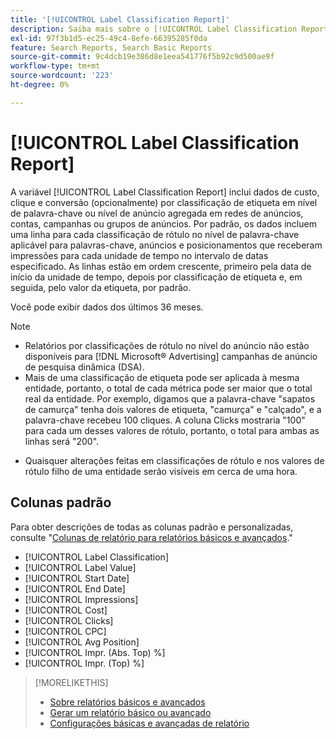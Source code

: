 ```yaml
---
title: '[!UICONTROL Label Classification Report]'
description: Saiba mais sobre o [!UICONTROL Label Classification Report].
exl-id: 97f3b1d5-ec25-49c4-8efe-66395285f0da
feature: Search Reports, Search Basic Reports
source-git-commit: 9c4dcb19e386d8e1eea541776f5b92c9d500ae9f
workflow-type: tm+mt
source-wordcount: '223'
ht-degree: 0%

---
```


# [!UICONTROL Label Classification Report]

A variável [!UICONTROL Label Classification Report] inclui dados de custo, clique e conversão (opcionalmente) por classificação de etiqueta em nível de palavra-chave ou nível de anúncio agregada em redes de anúncios, contas, campanhas ou grupos de anúncios. Por padrão, os dados incluem uma linha para cada classificação de rótulo no nível de palavra-chave aplicável para palavras-chave, anúncios e posicionamentos que receberam impressões para cada unidade de tempo no intervalo de datas especificado. As linhas estão em ordem crescente, primeiro pela data de início da unidade de tempo, depois por classificação de etiqueta e, em seguida, pelo valor da etiqueta, por padrão.

Você pode exibir dados dos últimos 36 meses.

>[!NOTE]
>
>* Relatórios por classificações de rótulo no nível do anúncio não estão disponíveis para [!DNL Microsoft® Advertising] campanhas de anúncio de pesquisa dinâmica (DSA).
>* Mais de uma classificação de etiqueta pode ser aplicada à mesma entidade, portanto, o total de cada métrica pode ser maior que o total real da entidade. Por exemplo, digamos que a palavra-chave &quot;sapatos de camurça&quot; tenha dois valores de etiqueta, &quot;camurça&quot; e &quot;calçado&quot;, e a palavra-chave recebeu 100 cliques. A coluna Clicks mostraria &quot;100&quot; para cada um desses valores de rótulo, portanto, o total para ambas as linhas será &quot;200&quot;.
* Quaisquer alterações feitas em classificações de rótulo e nos valores de rótulo filho de uma entidade serão visíveis em cerca de uma hora.

## Colunas padrão

Para obter descrições de todas as colunas padrão e personalizadas, consulte &quot;[Colunas de relatório para relatórios básicos e avançados](basic-advanced-report-columns.md).&quot;

* [!UICONTROL Label Classification]
* [!UICONTROL Label Value]
* [!UICONTROL Start Date]
* [!UICONTROL End Date]
* [!UICONTROL Impressions]
* [!UICONTROL Cost]
* [!UICONTROL Clicks]
* [!UICONTROL CPC]
* [!UICONTROL Avg Position]
* [!UICONTROL Impr. (Abs. Top) %]
* [!UICONTROL Impr. (Top) %]

>[!MORELIKETHIS]
>
>* [Sobre relatórios básicos e avançados](basic-advanced-report-about.md)
>* [Gerar um relatório básico ou avançado](basic-advanced-report-generate.md)
>* [Configurações básicas e avançadas de relatório](basic-advanced-report-settings.md)
